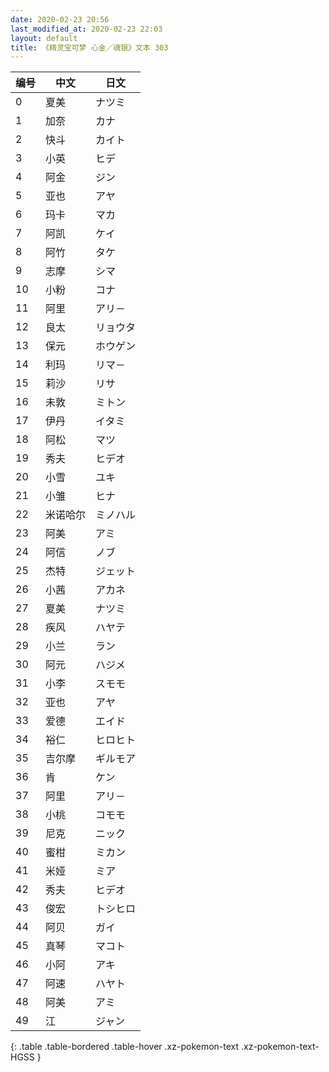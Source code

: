 ```yaml
---
date: 2020-02-23 20:56
last_modified_at: 2020-02-23 22:03
layout: default
title: 《精灵宝可梦 心金／魂银》文本 303
---
```

| 编号 | 中文 | 日文 |
| ---- | ---- | ---- |
| 0 | 夏美 | ナツミ |
| 1 | 加奈 | カナ |
| 2 | 快斗 | カイト |
| 3 | 小英 | ヒデ |
| 4 | 阿金 | ジン |
| 5 | 亚也 | アヤ |
| 6 | 玛卡 | マカ |
| 7 | 阿凯 | ケイ |
| 8 | 阿竹 | タケ |
| 9 | 志摩 | シマ |
| 10 | 小粉 | コナ |
| 11 | 阿里 | アリ－ |
| 12 | 良太 | リョウタ |
| 13 | 保元 | ホウゲン |
| 14 | 利玛 | リマ－ |
| 15 | 莉沙 | リサ |
| 16 | 未敦 | ミトン |
| 17 | 伊丹 | イタミ |
| 18 | 阿松 | マツ |
| 19 | 秀夫 | ヒデオ |
| 20 | 小雪 | ユキ |
| 21 | 小雏 | ヒナ |
| 22 | 米诺哈尔 | ミノハル |
| 23 | 阿美 | アミ |
| 24 | 阿信 | ノブ |
| 25 | 杰特 | ジェット |
| 26 | 小茜 | アカネ |
| 27 | 夏美 | ナツミ |
| 28 | 疾风 | ハヤテ |
| 29 | 小兰 | ラン |
| 30 | 阿元 | ハジメ |
| 31 | 小李 | スモモ |
| 32 | 亚也 | アヤ |
| 33 | 爱德 | エイド |
| 34 | 裕仁 | ヒロヒト |
| 35 | 吉尔摩 | ギルモア |
| 36 | 肯 | ケン |
| 37 | 阿里 | アリ－ |
| 38 | 小桃 | コモモ |
| 39 | 尼克 | ニック |
| 40 | 蜜柑 | ミカン |
| 41 | 米娅 | ミア |
| 42 | 秀夫 | ヒデオ |
| 43 | 俊宏 | トシヒロ |
| 44 | 阿贝 | ガイ |
| 45 | 真琴 | マコト |
| 46 | 小阿 | アキ |
| 47 | 阿速 | ハヤト |
| 48 | 阿美 | アミ |
| 49 | 江 | ジャン |
{: .table .table-bordered .table-hover .xz-pokemon-text .xz-pokemon-text-HGSS }